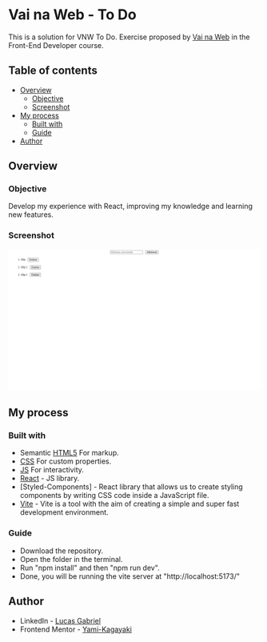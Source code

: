# Vai na Web - To Do

This is a solution for VNW To Do. Exercise proposed by [Vai na Web](https://vainaweb.com.br/) in the Front-End Developer course.

## Table of contents

- [Overview](#overview)
  - [Objective](#Objective)
  - [Screenshot](#screenshot)
- [My process](#my-process)
  - [Built with](#built-with)
  - [Guide](#Guide)
- [Author](#author)

## Overview

### Objective

Develop my experience with React, improving my knowledge and learning new features.

### Screenshot

![](./screenshot.png)

## My process

### Built with

- Semantic [HTML5](https://developer.mozilla.org/pt-BR/docs/Web/HTML) For markup.
- [CSS](https://developer.mozilla.org/pt-BR/docs/Web/CSS) For custom properties.
- [JS](https://developer.mozilla.org/pt-BR/docs/Web/JavaScript) For interactivity.
- [React](https://reactjs.org/) - JS library.
- [Styled-Components] - React library that allows us to create styling components by writing CSS code inside a JavaScript file.
- [Vite](https://vitejs.dev/) - Vite is a tool with the aim of creating a simple and super fast development environment.

### Guide

- Download the repository.
- Open the folder in the terminal.
- Run "npm install" and then "npm run dev".
- Done, you will be running the vite server at "http://localhost:5173/"

## Author

- LinkedIn - [Lucas Gabriel](hhttps://www.linkedin.com/in/yami-kagayaki/)
- Frontend Mentor - [Yami-Kagayaki](https://www.frontendmentor.io/profile/Yami-Kagayaki)
